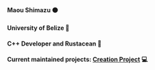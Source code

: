 #### Maou Shimazu 🟤
#### University of Belize 🏴
#### C++ Developer and Rustacean 🦀
#### Current maintained projects: [Creation Project](https://github.com/Maou-Shimazu/Creation-Project) 💻

<!---
Maou-Shimazu/Maou-Shimazu is a ✨ special ✨ repository because its `README.md` (this file) appears on your GitHub profile.
You can click the Preview link to take a look at your changes.
--->
